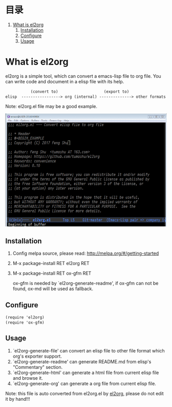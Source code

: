 
# &#30446;&#24405;

1.  [What is el2org](#org759b9f5)
    1.  [Installation](#orgfaac565)
    2.  [Configure](#org066d3bc)
    3.  [Usage](#org277b9ff)


<a id="org759b9f5"></a>

# What is el2org

el2org is a simple tool, which can convert a emacs-lisp file to org file.
You can write code and document in a elisp file with its help.

               (convert to)                    (export to)
    elisp  -----------------> org (internal) --------------> other formats

Note: el2org.el file may be a good example.

![img](./snapshots/el2org.gif)


<a id="orgfaac565"></a>

## Installation

1.  Config melpa source, please read: <http://melpa.org/#/getting-started>
2.  M-x package-install RET el2org RET
3.  M-x package-install RET ox-gfm RET

    ox-gfm is needed by \`el2org-generate-readme', if ox-gfm can not be found,
    ox-md will be used as fallback.


<a id="org066d3bc"></a>

## Configure

    (require 'el2org)
    (require 'ox-gfm)


<a id="org277b9ff"></a>

## Usage

1.  \`el2org-generate-file' can convert an elisp file to other file format
    which org's exporter support.
2.  \`el2org-generate-readme' can generate README.md from elisp's "Commentary"
    section.
3.  \`el2org-generate-html' can generate a html file from current elisp file
    and browse it.
4.  \`el2org-generate-org' can generate a org file from current elisp file.


Note: this file is auto converted from el2org.el by [el2org](https://github.com/tumashu/el2org), please do not edit it by hand!!!